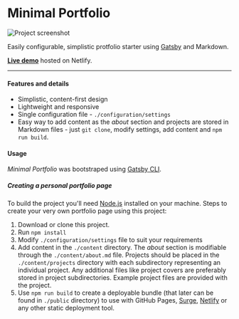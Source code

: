 # Minimal Portfolio

![Project screenshot](https://raw.githubusercontent.com/zielinsm/minimal-portfolio/master/cover.png)

Easily configurable, simplistic protfolio starter using [Gatsby](https://www.gatsbyjs.org/) and Markdown.

**[Live demo](https://minimal-portfolio.zielinsk.im/)** hosted on Netlify.

---

#### Features and details
- Simplistic, content-first design
- Lightweight and responsive
- Single configuration file - `./configuration/settings`
- Easy way to add content as the *about* section and projects are stored in Markdown files - just `git clone`, modify settings, add content and `npm run build`.

#### Usage
*Minimal Portfolio* was bootstraped using [Gatsby CLI](https://www.npmjs.com/package/gatsby-cli).

##### Creating a personal portfolio page
To build the project you'll need [Node.js](https://nodejs.org/en/) installed on your machine.
Steps to create your very own portfolio page using this project:
1. Download or clone this project.
2. Run `npm install`
3. Modify `./configuration/settings` file to suit your requirements
4. Add content in the `./content` directory. The *about* section is modifiable through the `./content/about.md` file. Projects should be placed in the `./content/projects` directory with each subdirectory representing an individual project. Any additional files like project covers are preferably stored in project subdirectories. Example project files are provided with the project.
5. Use `npm run build` to create a deployable bundle (that later can be found in `./public` directory) to use with GitHub Pages, [Surge](https://surge.sh/), [Netlify](https://www.netlify.com/) or any other static deployment tool.
